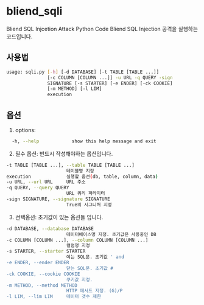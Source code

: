 # bliend_sqli
Bliend SQL Injcetion Attack Python Code
Bliend SQL Injection 공격을 실행하는 코드입니다.

## 사용법
  ```bash
  usage: sqli.py [-h] [-d DATABASE] [-t TABLE [TABLE ...]]
                 [-c COLUMN [COLUMN ...]] -u URL -q QUERY -sign        
                 SIGNATURE [-s STARTER] [-e ENDER] [-ck COOKIE]        
                 [-m METHOD] [-l LIM]
                 execution
  ```

## 옵션
  
1. options:
  ```bash
    -h, --help            show this help message and exit
  ```

2. 필수 옵션:
   반드시 작성해야하는 옵션입니다.
  ```bash  
  -t TABLE [TABLE ...], --table TABLE [TABLE ...]
                        테이블명 지정
  execution             실행할 옵션(db, table, column, data)
  -u URL, --url URL     URL 주소
  -q QUERY, --query QUERY
                        URL 쿼리 파라미터
  -sign SIGNATURE, --signature SIGNATURE
                        True의 시그니처 지정
  ```
  
3. 선택옵션:
  초기값이 있는 옵션들 입니다.

  ```bash
  -d DATABASE, --database DATABASE
                        데이터베이스명 지정. 초기값은 사용중인 DB    
  -c COLUMN [COLUMN ...], --column COLUMN [COLUMN ...]
                        컬럼명 지정
  -s STARTER, --starter STARTER
                        여는 SQL문. 초기값 ' and
  -e ENDER, --ender ENDER
                        닫는 SQL문. 초기값 #
  -ck COOKIE, --cookie COOKIE
                        쿠키값 지정.
  -m METHOD, --method METHOD
                        HTTP 메서드 지정. (G)/P
  -l LIM, --lim LIM     데이터 갯수 제한
  ```
